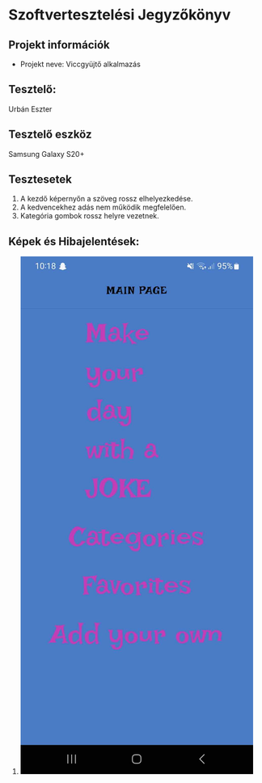 # Szoftvertesztelési Jegyzőkönyv

## Projekt információk

- Projekt neve: Viccgyüjtő alkalmazás

## Tesztelő:

Urbán Eszter

## Tesztelő eszköz

Samsung Galaxy S20+

## Tesztesetek

1. A kezdő képernyőn a szöveg rossz elhelyezkedése.
2. A kedvencekhez adás nem működik megfelelően.
3. Kategória gombok rossz helyre vezetnek.

## Képek és Hibajelentések:

1. ![](hiba1.jpg)